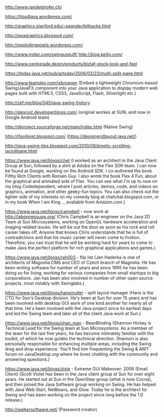 http://www.randelshofer.ch/

https://tips4java.wordpress.com/

http://graphics.stanford.edu/~seander/bithacks.html

http://javagraphics.blogspot.com/

http://explodingpixels.wordpress.com/

http://www.jroller.com/swinguistuff/
http://blog.keilly.com/

http://www.centigrade.de/en/products/bizlaf-stock-look-and-feel

https://today.java.net/pub/a/today/2006/03/23/multi-split-pane.html

http://www.teamdev.com/jxbrowser
(Embed a lightweight Chromium-based Swing/JavaFX component into your Java application to display modern web pages built with HTML5, CSS3, JavaScript, Flash, Silverlight etc.)

http://zef.me/blog/545/java-swing-history

http://alexruiz.developerblogs.com/ (original workes at SUN, and now in Google Android team)

http://djproject.sourceforge.net/main/index.html (Native Swing)

http://jfpoilpret.blogspot.com/ (https://designgridlayout.java.net/)

http://java-swing-tips.blogspot.com/2010/08/kinetic-scrolling-jscrollpane.html

https://www.java.net/blogs/chet
(I worked as an architect in the Java Client Group at Sun, followed by a stint at Adobe on the Flex SDK team. I can now be found at Google, working on the Android SDK. I co-authored the book Filthy Rich Clients with Romain Guy. I also wrote the book Flex 4 Fun, about the graphical and animated side of Flex. You can see what I'm up to now on my blog Codedependent, where I post articles, demos, code, and videos on graphics, animation, and other geeky-fun topics. You can also check out the lighter side of my interests on my comedy blog at chetchat.blogspot.com, or in my book When I am King..., available from Amazon.com.)

https://www.java.net/blogs/campbell - now work at http://labonnesoupe.org/
(Chris Campbell is an engineer on the Java 2D Team at Sun Microsystems, working on OpenGL hardware acceleration and imaging related issues. He will be out the door as soon as his rock and roll career takes off. Anyone that knows Chris understands that he is full of contradictions and that his music career will never come to fruition. Therefore, you can trust that he will be working hard for years to come to make Java the perfect platform for rich graphical applications and games.)

https://www.java.net/blogs/rah003 - flip list
(Jan Haderka is one of architects of Magnolia CMS and CEO of Czech branch of Magnolia. He has been writing software for number of years and since 1995 he has been doing so for living, working for various companies from small startups to big corporations. Jan has been also involved in number of other open source projects, most notably with Swinglabs.)

https://www.java.net/blogs/hansmuller - split layout manager
(Hans is the CTO for Sun's Desktop division. He's been at Sun for over 15 years and has been involved with desktop GUI work of one kind another for nearly all of that time. He's been involved with the Java project since its earliest days and led the Swing team and later all of the client Java work at Sun.)

https://www.java.net/blogs/shan_man - BeanBinding
(Shannon Hickey is Technical Lead for the Swing team at Sun Microsystems. As a member of the team for the last five years, he has become intimately familiar with the toolkit, of which he now guides the technical direction. Shannon is also personally responsible for enhancing multiple areas, including the Swing drag and drop experience. You'll find him frequenting the Swing & AWT forum on JavaDesktop.org where he loves chatting with the community and answering questions.)

https://www.java.net/blogs/zixle - Extreme GUI Makeover: 2006 (Email Client)
(Scott Violet has been in the Java client group at Sun for over eight years. He started out at Sun in the OpenStep group (what is now Cocoa), and then joined the Java Software group working on Swing. He has helped with Java Web Start, NetBeans, and Glow. Today he is the architect for Swing and has been working on the project since long before the 1.0 release.)

http://walkersoftware.net/ (Password creator)







